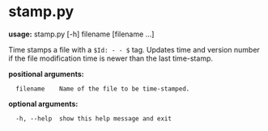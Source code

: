 # stamp.py

**usage:** stamp.py [-h] filename [filename ...]

Time stamps a file with a `$Id: - - $` tag. Updates time and version number if
the file modification time is newer than the last time-stamp.

**positional arguments:**

```
  filename    Name of the file to be time-stamped.
```

**optional arguments:**

```
  -h, --help  show this help message and exit
```
